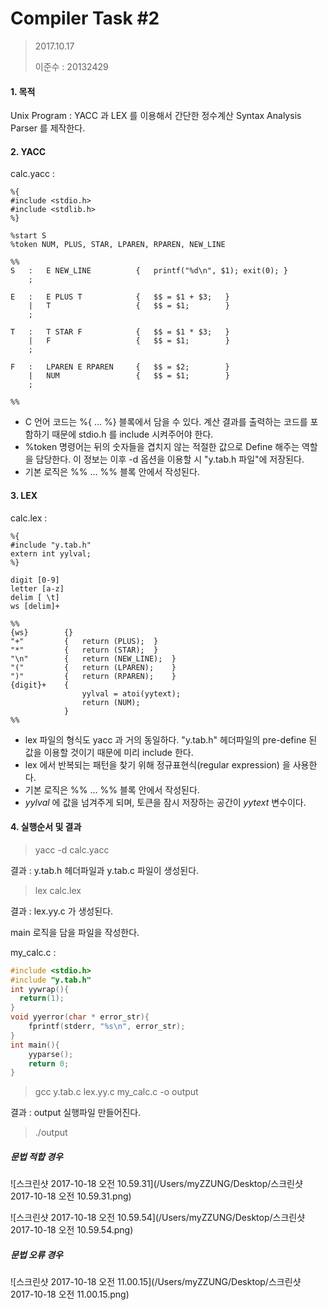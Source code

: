 # Compiler Task #2

> 2017.10.17
>
> 이준수 : 20132429

#### 1. 목적

Unix Program : YACC 과 LEX 를 이용해서 간단한 정수계산 Syntax Analysis Parser 를 제작한다. 

#### 2. YACC

calc.yacc : 

```
%{
#include <stdio.h>
#include <stdlib.h>
%}

%start S
%token NUM, PLUS, STAR, LPAREN, RPAREN, NEW_LINE

%%
S 	: 	E NEW_LINE 			{	printf("%d\n", $1);	exit(0); }
	;

E	:	E PLUS T 			{	$$ = $1 + $3;	}
	|	T 					{	$$ = $1;		}
	;

T 	:	T STAR F 			{	$$ = $1 * $3;	}
	|	F 					{	$$ = $1;		}
	;

F	:	LPAREN E RPAREN 	{	$$ = $2;		}
	|	NUM					{ 	$$ = $1;		}
	;

%%
```

* C 언어 코드는 %{ … %} 블록에서 담을 수 있다. 계산 결과를 출력하는 코드를 포함하기 때문에 stdio.h 를 include 시켜주어야 한다.
* %token 명령어는 뒤의 숫자들을 겹치지 않는 적절한 값으로 Define 해주는 역할을 담당한다. 이 정보는 이후 -d 옵션을 이용할 시 "y.tab.h 파일"에 저장된다.
* 기본 로직은 %% … %% 블록 안에서 작성된다.

#### 3. LEX

calc.lex : 

```
%{
#include "y.tab.h"	
extern int yylval;
%}

digit [0-9]
letter [a-z]
delim [ \t]
ws [delim]+

%%
{ws}		{}
"+" 		{	return (PLUS);	}
"*"			{	return (STAR);	}
"\n"		{	return (NEW_LINE); 	}
"("			{	return (LPAREN);	}
")"			{	return (RPAREN);	}
{digit}+	{
				yylval = atoi(yytext);
				return (NUM);
			}
%%
```

* lex 파일의 형식도 yacc 과 거의 동일하다. "y.tab.h" 헤더파일의 pre-define 된 값을 이용할 것이기 때문에 미리 include 한다.
* lex 에서 반복되는 패턴을 찾기 위해 정규표현식(regular expression) 을 사용한다.
* 기본 로직은 %% … %% 블록 안에서 작성된다.
* *yylval* 에 값을 넘겨주게 되며, 토큰을 잠시 저장하는 공간이 *yytext* 변수이다.

#### 4. 실행순서 및 결과

>  yacc -d calc.yacc

결과 : y.tab.h 헤더파일과 y.tab.c 파일이 생성된다.

> lex calc.lex

결과 : lex.yy.c 가 생성된다.

main 로직을 담을 파일을 작성한다.

my_calc.c : 

```c
#include <stdio.h>
#include "y.tab.h"
int yywrap(){
  return(1);
}
void yyerror(char * error_str){
	fprintf(stderr, "%s\n", error_str);
}
int main(){
	yyparse();
	return 0;
}
```

> gcc y.tab.c lex.yy.c my_calc.c -o output

결과 : output 실행파일 만들어진다.

> ./output

##### 문법 적합 경우

![스크린샷 2017-10-18 오전 10.59.31](/Users/myZZUNG/Desktop/스크린샷 2017-10-18 오전 10.59.31.png)



![스크린샷 2017-10-18 오전 10.59.54](/Users/myZZUNG/Desktop/스크린샷 2017-10-18 오전 10.59.54.png)



##### 문법 오류 경우

![스크린샷 2017-10-18 오전 11.00.15](/Users/myZZUNG/Desktop/스크린샷 2017-10-18 오전 11.00.15.png)


